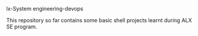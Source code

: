 lx-System engineering-devops

This repository so far contains some basic shell projects learnt during ALX SE program.
